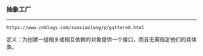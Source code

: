 ### 抽象工厂
---


 `https://www.cnblogs.com/zuoxiaolong/p/pattern6.html`
 
 定义：为创建一组相关或相互依赖的对象提供一个接口，而且无需指定他们的具体类。